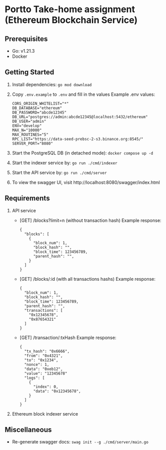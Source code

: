 # Portto Take-home assignment (Ethereum Blockchain Service)

## Prerequisites

- Go: v1.21.3
- Docker

## Getting Started

1. Install dependencies: `go mod download`
2. Copy `.env.example` to `.env` and fill in the values
   Example .env values:

   ```
   CORS_ORIGIN_WHITELIST="*"
   DB_DATABASE="ethereum"
   DB_PASSWORD="abcde12345"
   DB_URL="postgres://admin:abcde12345@localhost:5432/ethereum"
   DB_USER="admin"
   ENV="develop"
   MAX_N="10000"
   MAX_ROUTINES="5"
   RPC_LIST="https://data-seed-prebsc-2-s3.binance.org:8545/"
   SERVER_PORT="8080"
   ```

3. Start the PostgreSQL DB (in detached mode): `docker compose up -d`
4. Start the indexer service by: `go run ./cmd/indexer`
5. Start the API service by: `go run ./cmd/server`
6. To view the swagger UI, visit http://localhost:8080/swagger/index.html

## Requirements

1. API service

   - [GET] /blocks?limit=n (without transaction hash)
     Example response:
     ```
     {
       "blocks": [
         {
           "block_num": 1,
           "block_hash": "",
           "block_time": 123456789,
           "parent_hash": "",
         }
       ]
     }
     ```
   - [GET] /blocks/:id (with all transactions hashs)
     Example response:
     ```
     {
       "block_num": 1,
       "block_hash": "",
       "block_time": 123456789,
       "parent_hash": "",
       "transactions": [
         "0x12345678",
         "0x87654321"
       ]
     }
     ```
   - [GET] /transaction/:txHash
     Example response:
     ```
     {
       "tx_hash": "0x6666",
       "from": "0x4321",
       "to": "0x1234",
       "nonce": 1,
       "data": "0xeb12",
       "value": "12345678"
       "logs": [
         {
           "index": 0,
           "data": "0x12345678",
         }
       ]
     }
     ```

2. Ethereum block indexer service

## Miscellaneous

- Re-generate swagger docs: `swag init --g ./cmd/server/main.go`
